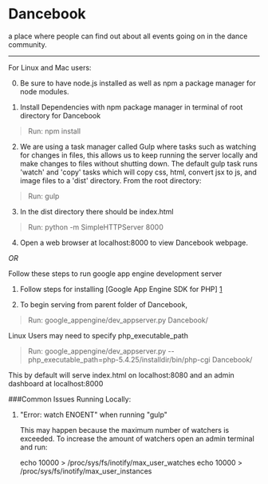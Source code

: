 # Dancebook

a place where people can find out about all events going on in the dance community. 

---

For Linux and Mac users: 

0) Be sure to have node.js installed as well as npm a package manager for node modules.

1) Install Dependencies with npm package manager in terminal of root directory for Dancebook

 >Run: npm install
  
2) We are using a task manager called Gulp where tasks such as watching for changes in files,
this allows us to keep running the server locally and make changes to files without shutting down.
The default gulp task runs 'watch' and 'copy' tasks which will copy css, html, convert jsx to js, and image files
to a 'dist' directory. From the root directory:

 >Run: gulp

3) In the dist directory there should be index.html

 >Run: python -m SimpleHTTPServer 8000 
  
4) Open a web browser at localhost:8000 to view Dancebook webpage.

*OR*

Follow these steps to run google app engine development server

1) Follow steps for installing [Google App Engine SDK for PHP] [1] 

2) To begin serving from parent folder of Dancebook,

>Run: google_appengine/dev_appserver.py Dancebook/

Linux Users may need to specify php_executable_path 

>Run: google_appengine/dev_appserver.py --php_executable_path=php-5.4.25/installdir/bin/php-cgi Dancebook/

This by default will serve index.html on localhost:8080 and an admin dashboard at localhost:8000 

[1]: https://cloud.google.com/appengine/downloads#Google_App_Engine_SDK_for_PHP "Google App Engine SDK for PHP"

###Common Issues Running Locally:

1) "Error: watch ENOENT" when running "gulp"

	This may happen because the maximum number of watchers is exceeded. 
	To increase the amount of watchers open an admin terminal and run:

	echo 10000 > /proc/sys/fs/inotify/max_user_watches
	echo 10000 > /proc/sys/fs/inotify/max_user_instances
